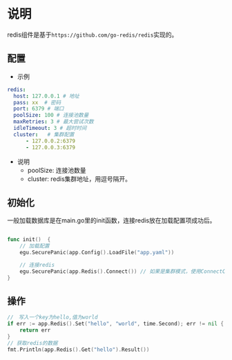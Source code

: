 # 说明
redis组件是基于`https://github.com/go-redis/redis`实现的。



## 配置
- 示例
```yaml
redis:
  host: 127.0.0.1 # 地址
  pass: xx  # 密码
  port: 6379 # 端口
  poolSize: 100 # 连接池数量
  maxRetries: 3 # 最大尝试次数
  idleTimeout: 3 # 超时时间
  cluster:   # 集群配置
	  - 127.0.0.2:6379
	  - 127.0.0.3:6379
```
- 说明
    - poolSize: 连接池数量
    - cluster: redis集群地址，用逗号隔开。


## 初始化
一般加载数据库是在main.go里的init函数，连接redis放在加载配置项成功后。
```go

func init()  {
	// 加载配置
	egu.SecurePanic(app.Config().LoadFile("app.yaml"))

	// 连接redis
    egu.SecurePanic(app.Redis().Connect()) // 如果是集群模式，使用ConnectCluster(),二选一
}
```

## 操作
```go
//　写入一个key为hello,值为world
if err := app.Redis().Set("hello", "world", time.Second); err != nil {
    return err
}
// 获取redis的数据
fmt.Println(app.Redis().Get("hello").Result())
```
